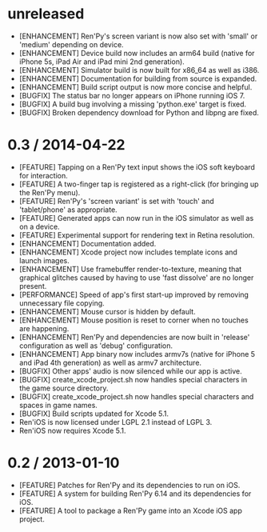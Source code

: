 # unreleased

* [ENHANCEMENT] Ren'Py's screen variant is now also set with 'small' or 'medium' depending on device.
* [ENHANCEMENT] Device build now includes an arm64 build (native for iPhone 5s, iPad Air and iPad mini 2nd generation).
* [ENHANCEMENT] Simulator build is now built for x86_64 as well as i386.
* [ENHANCEMENT] Documentation for building from source is expanded.
* [ENHANCEMENT] Build script output is now more concise and helpful.
* [BUGFIX] The status bar no longer appears on iPhone running iOS 7.
* [BUGFIX] A build bug involving a missing 'python.exe' target is fixed.
* [BUGFIX] Broken dependency download for Python and libpng are fixed.

# 0.3 / 2014-04-22

* [FEATURE] Tapping on a Ren'Py text input shows the iOS soft keyboard for interaction.
* [FEATURE] A two-finger tap is registered as a right-click (for bringing up the Ren'Py menu).
* [FEATURE] Ren'Py's 'screen variant' is set with 'touch' and 'tablet/phone' as appropriate.
* [FEATURE] Generated apps can now run in the iOS simulator as well as on a device.
* [FEATURE] Experimental support for rendering text in Retina resolution.
* [ENHANCEMENT] Documentation added.
* [ENHANCEMENT] Xcode project now includes template icons and launch images.
* [ENHANCEMENT] Use framebuffer render-to-texture, meaning that graphical glitches caused by having to use 'fast dissolve' are no longer present.
* [PERFORMANCE] Speed of app's first start-up improved by removing unnecessary file copying.
* [ENHANCEMENT] Mouse cursor is hidden by default.
* [ENHANCEMENT] Mouse position is reset to corner when no touches are happening.
* [ENHANCEMENT] Ren'Py and dependencies are now built in 'release' configuration as well as 'debug' configuration.
* [ENHANCEMENT] App binary now includes armv7s (native for iPhone 5 and iPad 4th generation) as well as armv7 architecture.
* [BUGFIX] Other apps' audio is now silenced while our app is active.
* [BUGFIX] create_xcode_project.sh now handles special characters in the game source directory.
* [BUGFIX] create_xcode_project.sh now handles special characters and spaces in game names.
* [BUGFIX] Build scripts updated for Xcode 5.1.
* Ren'iOS is now licensed under LGPL 2.1 instead of LGPL 3.
* Ren'iOS now requires Xcode 5.1.

# 0.2 / 2013-01-10

* [FEATURE] Patches for Ren'Py and its dependencies to run on iOS.
* [FEATURE] A system for building Ren'Py 6.14 and its dependencies for iOS.
* [FEATURE] A tool to package a Ren'Py game into an Xcode iOS app project.
